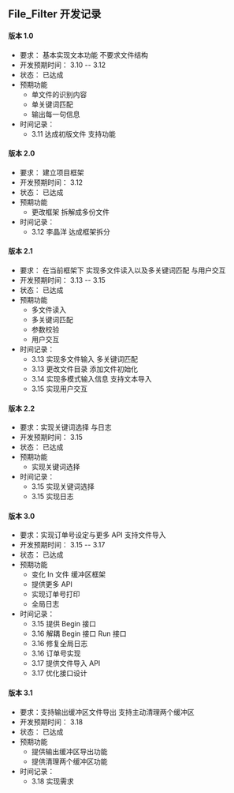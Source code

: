 ## File_Filter 开发记录

#### 版本 1.0

- 要求： 基本实现文本功能 不要求文件结构
- 开发预期时间： 3.10 -- 3.12
- 状态： 已达成
- 预期功能
  - 单文件的识别内容
  - 单关键词匹配
  - 输出每一句信息
- 时间记录：
  - 3.11 达成初版文件 支持功能

#### 版本 2.0

- 要求： 建立项目框架
- 开发预期时间： 3.12
- 状态： 已达成
- 预期功能
  - 更改框架 拆解成多份文件
- 时间记录：
  - 3.12 李晶洋 达成框架拆分

#### 版本 2.1

- 要求： 在当前框架下 实现多文件读入以及多关键词匹配 与用户交互
- 开发预期时间： 3.13 -- 3.15
- 状态： 已达成
- 预期功能
  - 多文件读入
  - 多关键词匹配
  - 参数校验
  - 用户交互
- 时间记录：
  - 3.13 实现多文件输入 多关键词匹配
  - 3.13 更改文件目录 添加文件初始化
  - 3.14 实现多模式输入信息 支持文本导入
  - 3.15 实现用户交互

#### 版本 2.2

- 要求：实现关键词选择 与日志
- 开发预期时间： 3.15
- 状态： 已达成
- 预期功能
  - 实现关键词选择
- 时间记录：
  - 3.15 实现关键词选择
  - 3.15 实现日志

#### 版本 3.0

- 要求：实现订单号设定与更多 API 支持文件导入
- 开发预期时间： 3.15 -- 3.17
- 状态： 已达成
- 预期功能
  - 变化 In 文件 缓冲区框架
  - 提供更多 API
  - 实现订单号打印
  - 全局日志
- 时间记录：
  - 3.15 提供 Begin 接口
  - 3.16 解耦 Begin 接口 Run 接口
  - 3.16 修复全局日志
  - 3.16 订单号实现
  - 3.17 提供文件导入 API
  - 3.17 优化接口设计

#### 版本 3.1

- 要求：支持输出缓冲区文件导出 支持主动清理两个缓冲区
- 开发预期时间： 3.18
- 状态： 已达成
- 预期功能
  - 提供输出缓冲区导出功能
  - 提供清理两个缓冲区功能
- 时间记录：
  - 3.18 实现需求
